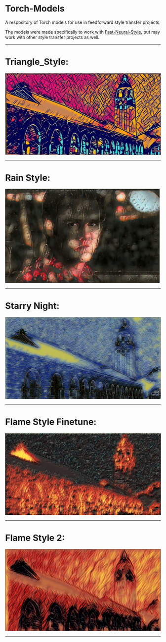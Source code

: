 # Torch-Models

A respository of Torch models for use in feedforward style transfer projects. 

The models were made specifically to work with [Fast-Neural-Style](https://github.com/jcjohnson/fast-neural-style), but may work with other style transfer projects as well.


---

# Triangle_Style: 

![](https://raw.githubusercontent.com/ProGamerGov/Torch-Models/master/triangle_style/triangle_style_2000.png)

---

# Rain Style:

![](https://raw.githubusercontent.com/ProGamerGov/Torch-Models/master/rain_style_4000_iterations/insta005.gif)

---

# Starry Night:

![](https://raw.githubusercontent.com/ProGamerGov/Torch-Models/master/starry_night/starry_night_2000.png)

---

# Flame Style Finetune: 

![](https://raw.githubusercontent.com/ProGamerGov/Torch-Models/master/flame_style_finetune/flame_style_iter_2000.png)

---

# Flame Style 2:

![](https://raw.githubusercontent.com/ProGamerGov/Torch-Models/master/flame_style_2/out_flame_4000.png)

---
